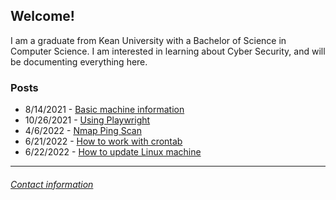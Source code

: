 ## Welcome\!

I am a graduate from Kean University with a Bachelor of Science in Computer Science. I am interested in learning about Cyber Security, and will be documenting everything here.

### **Posts**

- 8/14/2021 - [Basic machine information](/blog_posts/machine_info.md)
- 10/26/2021 - [Using Playwright](/blog_posts/using_playwright.md) 
- 4/6/2022 - [Nmap Ping Scan](/blog_posts/nmap_ping_scan.md)
- 6/21/2022 - [How to work with crontab](/blog_posts/cron_jobs.md)
- 6/22/2022 - [How to update Linux machine](/blog_posts/pc_maintenance.md)

---

###### [Contact information](contact.md)
